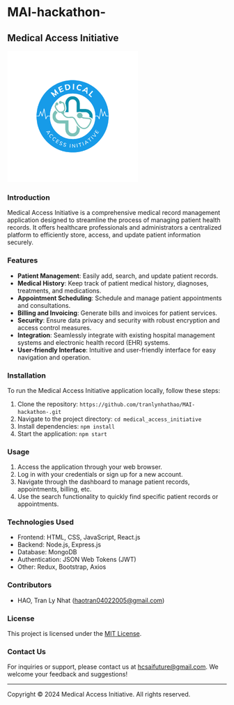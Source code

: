 # MAI-hackathon-

## Medical Access Initiative

<img src="logo.png" alt="Medical Access Initiative Logo" width="300">

### Introduction
Medical Access Initiative is a comprehensive medical record management application designed to streamline the process of managing patient health records. It offers healthcare professionals and administrators a centralized platform to efficiently store, access, and update patient information securely.

### Features
- **Patient Management**: Easily add, search, and update patient records.
- **Medical History**: Keep track of patient medical history, diagnoses, treatments, and medications.
- **Appointment Scheduling**: Schedule and manage patient appointments and consultations.
- **Billing and Invoicing**: Generate bills and invoices for patient services.
- **Security**: Ensure data privacy and security with robust encryption and access control measures.
- **Integration**: Seamlessly integrate with existing hospital management systems and electronic health record (EHR) systems.
- **User-friendly Interface**: Intuitive and user-friendly interface for easy navigation and operation.

### Installation
To run the Medical Access Initiative application locally, follow these steps:
1. Clone the repository: `https://github.com/tranlynhathao/MAI-hackathon-.git`
2. Navigate to the project directory: `cd medical_access_initiative`
3. Install dependencies: `npm install`
4. Start the application: `npm start`

### Usage
1. Access the application through your web browser.
2. Log in with your credentials or sign up for a new account.
3. Navigate through the dashboard to manage patient records, appointments, billing, etc.
4. Use the search functionality to quickly find specific patient records or appointments.

### Technologies Used
- Frontend: HTML, CSS, JavaScript, React.js
- Backend: Node.js, Express.js
- Database: MongoDB
- Authentication: JSON Web Tokens (JWT)
- Other: Redux, Bootstrap, Axios

### Contributors
- HAO, Tran Ly Nhat (haotran04022005@gmail.com)

### License
This project is licensed under the [MIT License](LICENSE).

### Contact Us
For inquiries or support, please contact us at hcsaifuture@gmail.com. We welcome your feedback and suggestions!

---
Copyright © 2024 Medical Access Initiative. All rights reserved.
